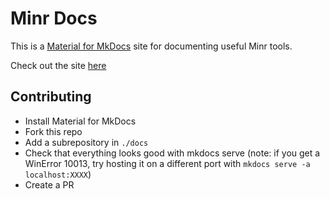 # Minr Docs
This is a [Material for MkDocs](https://squidfunk.github.io/mkdocs-material/) site for documenting useful Minr tools.

Check out the site [here](https://x3a1n4.github.io/minr-docs/)

## Contributing
- Install Material for MkDocs
- Fork this repo
- Add a subrepository in `./docs`
- Check that everything looks good with mkdocs serve (note: if you get a WinError 10013, try hosting it on a different port with `mkdocs serve -a localhost:XXXX`)
- Create a PR